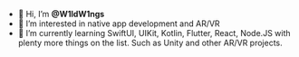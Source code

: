 - 👋 Hi, I’m **@W1ldW1ngs**
- 👀 I’m interested in native app development and AR/VR
- 🌱 I’m currently learning SwiftUI, UIKit, Kotlin, Flutter, React, Node.JS with plenty more things on the list. Such as Unity and other AR/VR projects.

<!---
W1ldW1ng/W1ldW1ng is a ✨ special ✨ repository because its `README.md` (this file) appears on your GitHub profile.
You can click the Preview link to take a look at your changes.
--->
